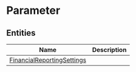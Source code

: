 
# Parameter


## Entities

|Name|Description|
|---|---|
|[FinancialReportingSettings](FinancialReportingSettings.cdm.json)||
